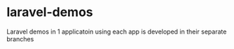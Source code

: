 # laravel-demos
Laravel demos in 1 applicatoin using each app is developed in their separate branches
